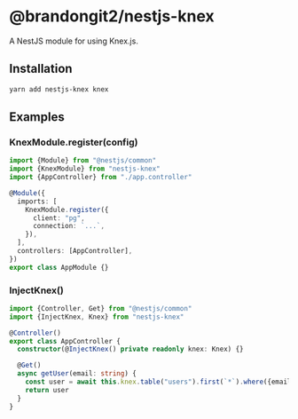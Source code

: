 # @brandongit2/nestjs-knex

A NestJS module for using Knex.js.

## Installation

```bash
yarn add nestjs-knex knex
```

## Examples

### KnexModule.register(config)

```ts
import {Module} from "@nestjs/common"
import {KnexModule} from "nestjs-knex"
import {AppController} from "./app.controller"

@Module({
  imports: [
    KnexModule.register({
      client: "pg",
      connection: `...`,
    }),
  ],
  controllers: [AppController],
})
export class AppModule {}
```

### InjectKnex()

```ts
import {Controller, Get} from "@nestjs/common"
import {InjectKnex, Knex} from "nestjs-knex"

@Controller()
export class AppController {
  constructor(@InjectKnex() private readonly knex: Knex) {}

  @Get()
  async getUser(email: string) {
    const user = await this.knex.table("users").first(`*`).where({email: "user@example.com"})
    return user
  }
}
```
